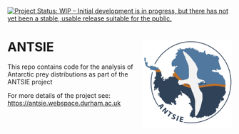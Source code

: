 <!-- README.md is generated from README.Rmd. Please edit that file -->

[![Project Status: WIP – Initial development is in progress, but there
has not yet been a stable, usable release suitable for the
public.](https://www.repostatus.org/badges/latest/wip.svg)](https://www.repostatus.org/#wip)

# ANTSIE <img src="logo_small.png" align="right" height="200" />

This repo contains code for the analysis of Antarctic prey distributions
as part of the ANTSIE project

For more details of the project see:
<https://antsie.webspace.durham.ac.uk>

